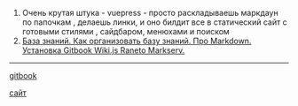 1. Очень крутая штука - vuepress - просто раскладываешь маркдаун по папочкам , делаешь линки, и оно билдит все в статический сайт с готовыми стилями , сайдбаром, менюхами и поиском
2. [База знаний. Как организовать базу знаний. Про Markdown. Установка Gitbook Wiki.js Raneto Markserv.](https://www.youtube.com/watch?v=9hruCcHC4FY)

---

[gitbook](https://app.gitbook.com/s/xKcBqmgoTpRLuxyYpnmw/standart-obmery/standart-obmernyi-plan)

[сайт](https://neoluxe.gitbook.io/base-of-knowledges/standart-obmery/standart-obmernyi-plan)



